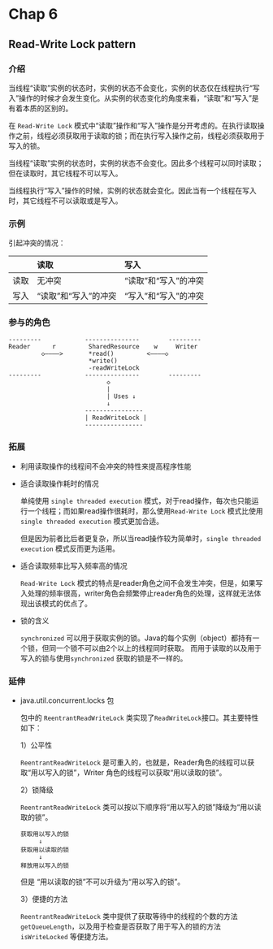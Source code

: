 # Chap 6

## Read-Write Lock pattern

### 介绍

当线程“读取”实例的状态时，实例的状态不会变化，实例的状态仅在线程执行“写入”操作的时候才会发生变化。从实例的状态变化的角度来看，“读取”和“写入”是有着本质的区别的。

在 `Read-Write Lock` 模式中“读取”操作和“写入”操作是分开考虑的。在执行读取操作之前，线程必须获取用于读取的锁；而在执行写入操作之前，线程必须获取用于写入的锁。

当线程“读取”实例的状态时，实例的状态不会变化。因此多个线程可以同时读取；但在读取时，其它线程不可以写入。

当线程执行“写入”操作的时候，实例的状态就会变化。因此当有一个线程在写入时，其它线程不可以读取或是写入。

### 示例

引起冲突的情况：

|       | 读取    | 写入 |
| :-----| :----- | :----- |
| 读取   | 无冲突             | “读取”和“写入”的冲突 |
| 写入   | “读取”和“写入”的冲突 | “写入”和“写入”的冲突 |

### 参与的角色

```
---------            ---------------        ---------
Reader      r         SharedResource    w     Writer
         ◇————>       *read()         <————◇
                      *write()
                      -readWriteLock
---------            ---------------        ---------
                           ◇
                           |
                           | Uses ↓
                           ↓
                     ----------------
                     | ReadWriteLock |
                     ----------------
```

### 拓展

* 利用读取操作的线程间不会冲突的特性来提高程序性能

* 适合读取操作耗时的情况

  单纯使用 `single threaded execution` 模式，对于read操作，每次也只能运行一个线程；而如果read操作很耗时，那么使用`Read-Write Lock` 模式比使用`single threaded execution` 模式更加合适。

  但是因为前者比后者更复杂，所以当read操作较为简单时，`single threaded execution` 模式反而更为适用。

* 适合读取频率比写入频率高的情况
  
  `Read-Write Lock` 模式的特点是reader角色之间不会发生冲突，但是，如果写入处理的频率很高，writer角色会频繁停止reader角色的处理，这样就无法体现出该模式的优点了。

* 锁的含义

  `synchronized` 可以用于获取实例的锁。Java的每个实例（object）都持有一个锁，但同一个锁不可以由2个以上的线程同时获取。
  而用于读取的以及用于写入的锁与使用`synchronized` 获取的锁是不一样的。

### 延伸

* java.util.concurrent.locks 包

  包中的 `ReentrantReadWriteLock` 类实现了`ReadWriteLock`接口。其主要特性如下：

  1）公平性

  `ReentrantReadWriteLock` 是可重入的，也就是，Reader角色的线程可以获取“用以写入的锁”，Writer 角色的线程可以获取“用以读取的锁”。
  
  2）锁降级
  
  `ReentrantReadWriteLock` 类可以按以下顺序将“用以写入的锁”降级为“用以读取的锁”。

  ```
  获取用以写入的锁
       ↓
  获取用以读取的锁
       ↓
  释放用以写入的锁
  ```
  但是 “用以读取的锁”不可以升级为“用以写入的锁”。

  3）便捷的方法

  `ReentrantReadWriteLock` 类中提供了获取等待中的线程的个数的方法`getQueueLength`，以及用于检查是否获取了用于写入的锁的方法`isWriteLocked` 等便捷方法。
